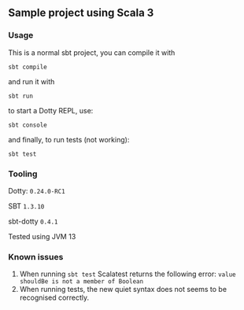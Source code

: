 ## Sample project using Scala 3

### Usage

This is a normal sbt project, you can compile it with
```
sbt compile
```
and run it with
```
sbt run
```
to start a Dotty REPL, use:
```
sbt console
``` 
and finally, to run tests (not working):
```
sbt test
```
### Tooling
Dotty: `0.24.0-RC1`

SBT `1.3.10`

sbt-dotty `0.4.1`

Tested using JVM 13

### Known issues
1. When running `sbt test` Scalatest returns the following error:
```value shouldBe is not a member of Boolean```
1. When running tests, the new quiet syntax does not seems to be recognised correctly.